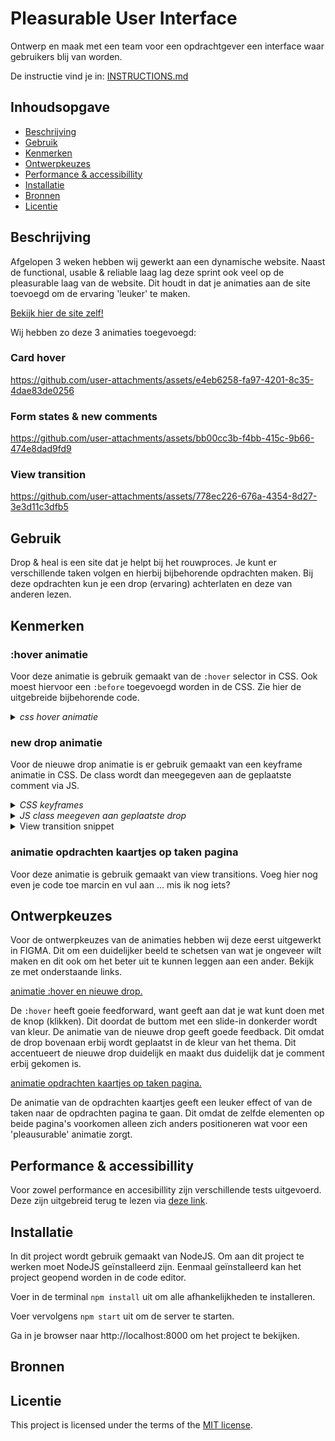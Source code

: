 # Pleasurable User Interface

Ontwerp en maak met een team voor een opdrachtgever een interface waar gebruikers blij van worden.

De instructie vind je in: [INSTRUCTIONS.md](https://github.com/fdnd-task/pleasurable-ui/blob/main/docs/INSTRUCTIONS.md)



## Inhoudsopgave

  * [Beschrijving](#beschrijving)
  * [Gebruik](#gebruik)
  * [Kenmerken](#kenmerken)
  * [Ontwerpkeuzes](#ontwerpkeuzes)
  * [Performance & accessibillity](#performance&accessibillity)
  * [Installatie](#installatie)
  * [Bronnen](#bronnen)
  * [Licentie](#licentie)

## Beschrijving
Afgelopen 3 weken hebben wij gewerkt aan een dynamische website. Naast de functional, usable & reliable laag lag deze sprint ook veel op de pleasurable laag van de website. Dit houdt in dat je animaties aan de site toevoegd om de ervaring 'leuker' te maken. 

[Bekijk hier de site zelf!](https://pleasurable-ui-jl3a.onrender.com/)

Wij hebben zo deze 3 animaties toegevoegd:


### Card hover

https://github.com/user-attachments/assets/e4eb6258-fa97-4201-8c35-4dae83de0256


### Form states & new comments

https://github.com/user-attachments/assets/bb00cc3b-f4bb-415c-9b66-474e8dad9fd9

### View transition

https://github.com/user-attachments/assets/778ec226-676a-4354-8d27-3e3d11c3dfb5

## Gebruik
Drop & heal is een site dat je helpt bij het rouwproces. Je kunt er verschillende taken volgen en hierbij bijbehorende opdrachten maken. Bij deze opdrachten kun je een drop (ervaring) achterlaten en deze van anderen lezen.


## Kenmerken
### :hover animatie 
Voor deze animatie is gebruik gemaakt van de `:hover` selector in CSS. Ook moest hiervoor een `:before` toegevoegd worden in de CSS. Zie hier de uitgebreide bijbehorende code.
<details><summary><i>css hover animatie</i></summary>
 
```css
.post-btn {
    background-color: var(--button-color);
    border-radius: var(--border-radius);
    padding: var(--xs) var(--sm);
    position: fixed;
    bottom: 10vh;
    left: 50%;
    transform: translateX(-50%);
    width: max-content;
    overflow: hidden;

    span {
        position: relative;
        z-index: 20;
    }
}

.post-btn:hover::before {
    width: 100%;
}

.post-btn::before {
    content: "";
    background-color: var(--button-hover);
    width: 0;
    height: 100%;
    transition: width .3s;
    position: absolute;
    top: 0;
    left: 0;
    z-index: 10;
}
```
 
</details>


### new drop animatie
Voor de nieuwe drop animatie is er gebruik gemaakt van een keyframe animatie in CSS. De class wordt dan meegegeven aan de geplaatste comment via JS.
<details><summary><i>CSS keyframes</i></summary>
 
```css
.new-drop-animation {
    animation: new-drop-added 1s forwards;
    overflow: hidden;
    background-color: var(--button-color);
}


@keyframes new-drop-added {
    0% {
        height: 0;
    }
    30% {
        height: auto;
    }
    40% {
        background-color: var(--button-color);
    }
    100% {
        background-color: var(--background-color-lighter);
    }
}
```
</details>
<details><summary><i>JS class meegeven aan geplaatste drop</i></summary>
 
```js
      const responseText = await response.text();
      const parser = new DOMParser();
      const responseDOM = parser.parseFromString(responseText, "text/html");
      const newCard = responseDOM.querySelector("article"); // pakt uit de response niet de hele HTML maar alleen de drop
      const dropsSection = document.querySelector(".drops-section");
      const newForm = responseDOM.querySelector("form");


      setTimeout(() => {
        // loading + succes state
        setFormState("success");


        setTimeout(() => {
          setFormState("default");
          form.innerHTML = newForm.innerHTML;
          if (dialog) {
            dialog.close();
          }
          setTimeout(() => {
            if (newCard) {
            // als er een nieuwe kaart is dan ...
              newCard.classList.add('new-drop-animation');
              heading.insertAdjacentElement("afterend", newCard);     // sluit weer na de post de dialog            
            } 
          }, 200);
        }, 1000);
      }, 300);
    } catch (error) {
      setTimeout(() => {
        setFormState("error");
        setTimeout(() => {
          setFormState("default");
          if (dialog) {
            dialog.close();
          }
        }, 1500);
      }, 300);
    }
  });
}
```
 
</details>

<details><summary>View transition snippet</summary>

Hierbij gebruik je navigation:auto; voor de view transition opt-in (per pagina) 

```css
@view-transition{
    navigation:auto;
}

```

En heb ik in de liquid alle items gebaseerd op `forloop.index` een identifier meegegeven:

bijvoorbeelde de h3
```liquid
<h3 style="--title: title-{{forloop.index}};">{{ exercise.title }}</h3>
```

en vervolgens geef ik ze een view-transition-name in css gebaseerd op deze css variabele

```css
::view-transition-group(*) {
  animation-duration: 0.3s;
  animation-timing-function: cubic-bezier(0.61, 0.61, 0.61, 0.93);
}

.container-card {
  view-transition-name: var(--card);
}

article h3 {
  view-transition-name: var(--title);
}

picture {
  view-transition-name: var(--image);
}
```

Hierbij zorgt ::view-transition-group(*) dat ik alle view-transition items selecteer een bepaalde animaties(-timings en durations) kan geven.

De items moeten op de vervolg pagina ook weer dezelfde benamingen hebben voor de correcte flow.

</details>

### animatie opdrachten kaartjes op taken pagina
Voor deze animatie is gebruik gemaakt van view transitions. Voeg hier nog even je code toe marcin en vul aan ... mis ik nog iets?


## Ontwerpkeuzes
Voor de ontwerpkeuzes van de animaties hebben wij deze eerst uitgewerkt in FIGMA. Dit om een duidelijker beeld te schetsen van wat je ongeveer wilt maken en dit ook om het beter uit te kunnen leggen aan een ander. Bekijk ze met onderstaande links.

[animatie :hover en nieuwe drop.](https://www.figma.com/proto/cUbcDPwp7NVM3F5HsmEOV3/animations?page-id=0%3A1&node-id=20-88&viewport=-127%2C573%2C0.9&t=ByE53exzyEN49yCN-1&scaling=min-zoom&content-scaling=fixed&starting-point-node-id=20%3A88&show-proto-sidebar=1)


De `:hover` heeft goeie feedforward, want geeft aan dat je wat kunt doen met de knop (klikken). Dit doordat de buttom met een slide-in donkerder wordt van kleur. De animatie van de nieuwe drop geeft goede feedback. Dit omdat de drop bovenaan erbij wordt geplaatst in de kleur van het thema. Dit accentueert de nieuwe drop duidelijk en maakt dus duidelijk dat je comment erbij gekomen is. 


[animatie opdrachten kaartjes op taken pagina.](https://www.figma.com/proto/fA4tDC72hSePfg9ifoiYBS/FDND-2025-editable?node-id=1428-20458&t=EgHZ5AhSa8jjkUwy-0&scaling=min-zoom&content-scaling=fixed&page-id=1191%3A16291&starting-point-node-id=1428%3A20458&show-proto-sidebar=1)


De animatie van de opdrachten kaartjes geeft een leuker effect of van de taken naar de opdrachten pagina te gaan. Dit omdat de zelfde elementen op beide pagina's voorkomen alleen zich anders positioneren wat voor een 'pleausurable' animatie zorgt.


## Performance & accessibillity
Voor zowel performance en accesibillity zijn verschillende tests uitgevoerd. Deze zijn uitgebreid terug te lezen via [deze link](https://github.com/MarsGotBars/pleasurable-ui/issues/75).


## Installatie
In dit project wordt gebruik gemaakt van NodeJS. Om aan dit project te werken moet NodeJS geïnstalleerd zijn. Eenmaal geïnstalleerd kan het project geopend worden in de code editor.

Voer in de terminal `npm install` uit om alle afhankelijkheden te installeren.

Voer vervolgens `npm start` uit om de server te starten.

Ga in je browser naar http://localhost:8000 om het project te bekijken.


## Bronnen

## Licentie

This project is licensed under the terms of the [MIT license](./LICENSE).
